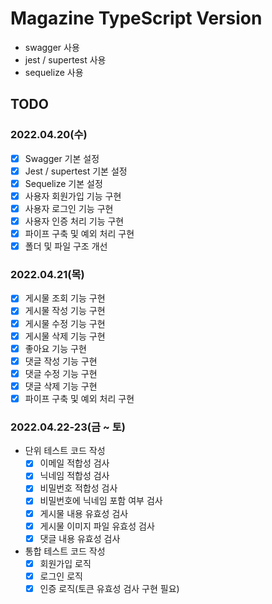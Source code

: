 # Magazine TypeScript Version

- swagger 사용
- jest / supertest 사용
- sequelize 사용

## TODO

### 2022.04.20(수)

- [x] Swagger 기본 설정
- [x] Jest / supertest 기본 설정
- [x] Sequelize 기본 설정
- [x] 사용자 회원가입 기능 구현
- [x] 사용자 로그인 기능 구현
- [x] 사용자 인증 처리 기능 구현
- [x] 파이프 구축 및 예외 처리 구현
- [x] 폴더 및 파일 구조 개선

### 2022.04.21(목)

- [x] 게시물 조회 기능 구현
- [x] 게시물 작성 기능 구현
- [x] 게시물 수정 기능 구현
- [x] 게시물 삭제 기능 구현
- [x] 좋아요 기능 구현
- [x] 댓글 작성 기능 구현
- [x] 댓글 수정 기능 구현
- [x] 댓글 삭제 기능 구현
- [x] 파이프 구축 및 예외 처리 구현

### 2022.04.22-23(금 ~ 토)

- 단위 테스트 코드 작성
  - [x] 이메일 적합성 검사
  - [x] 닉네임 적합성 검사
  - [x] 비밀번호 적합성 검사
  - [x] 비밀번호에 닉네임 포함 여부 검사
  - [x] 게시물 내용 유효성 검사
  - [x] 게시물 이미지 파일 유효성 검사
  - [x] 댓글 내용 유효성 검사
- 통합 테스트 코드 작성
  - [x] 회원가입 로직
  - [x] 로그인 로직
  - [x] 인증 로직(토큰 유효성 검사 구현 필요)
